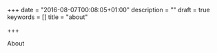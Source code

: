 +++
date = "2016-08-07T00:08:05+01:00"
description = ""
draft = true
keywords = []
title = "about"

+++

About

